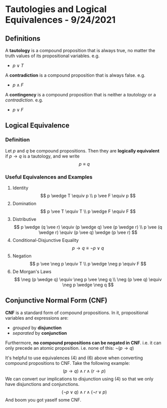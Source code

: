 # Tautologies and Logical Equivalences - 9/24/2021
## Definitions
A **tautology** is a compound proposition that is always true, no matter the truth values of its propositional variables. e.g.
* $p \vee T$

A **contradiction** is a compound proposition that is always false. e.g.
* $p \wedge F$

A **contingency** is a compound proposition that is neither a *tautology* or a *contradiction*. e.g.
* $p \vee F$

## Logical Equivalence
### Definition
Let $p$ and $q$ be compound propositions. Then they are **logically equivalent** if $p \rightarrow q$ is a tautology, and we write
$$
p \equiv q
$$

### Useful Equivalences and Examples
1. Identity
$$
p \wedge T \equiv p \\
p \vee F \equiv p
$$
2. Domination
$$
p \vee T \equiv T \\
p \wedge F \equiv F
$$
3. Distributive
$$
p \wedge (q \vee r) \equiv (p \wedge q) \vee (p \wedge r) \\
p \vee (q \wedge r) \equiv (p \vee q) \wedge (p \vee r)
$$
4. Conditional-Disjunctive Equality
$$
p \rightarrow q \equiv \neg p \vee q
$$
5. Negation
$$
p \vee \neg p \equiv T \\
p \wedge \neg p \equiv F
$$
6. De Morgan's Laws
$$
\neg (p \wedge q) \equiv \neg p \vee \neg q \\
\neg (p \vee q) \equiv \neg p \wedge \neg q
$$

## Conjunctive Normal Form (CNF)
**CNF** is a standard form of compound propositions. In it, propositional variables and expressions are:
* *grouped* by **disjunction**
* *separated* by **conjunction**

Furthermore, **no compound propositions can be negated in CNF**. i.e. it can only precede an atomic proposition. i.e. none of this: $\neg(p\rightarrow q)$

It's helpful to use equivalences $(4)$ and $(6)$ above when converting compound propositions to CNF. Take the following example:
$$
(p \rightarrow q) \wedge r \wedge (r \rightarrow p)
$$
We can convert our implications to disjunction using $(4)$ so that we only have disjunctions and conjunctions.
$$
(\neg p \vee q) \wedge r \wedge (\neg r \vee p)
$$
And boom you got yaself some CNF.
